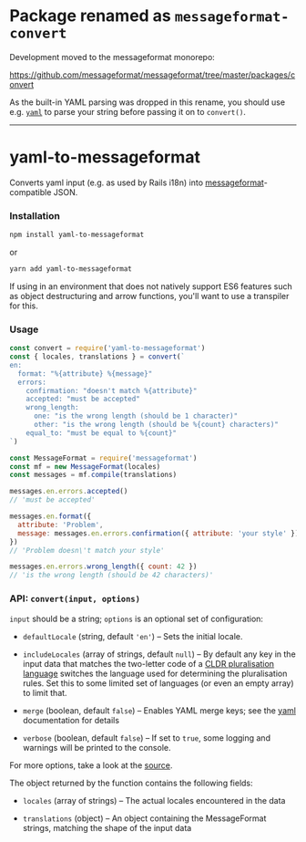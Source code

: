 # Package renamed as `messageformat-convert`

Development moved to the messageformat monorepo:

https://github.com/messageformat/messageformat/tree/master/packages/convert

As the built-in YAML parsing was dropped in this rename, you should use e.g.
[`yaml`](https://eemeli.org/yaml/) to parse your string before passing it on to
`convert()`.

---

# yaml-to-messageformat

Converts yaml input (e.g. as used by Rails i18n) into [messageformat]-compatible
JSON.

### Installation

```sh
npm install yaml-to-messageformat
```
or
```sh
yarn add yaml-to-messageformat
```

If using in an environment that does not natively support ES6 features such as
object destructuring and arrow functions, you'll want to use a transpiler for this.


### Usage

```js
const convert = require('yaml-to-messageformat')
const { locales, translations } = convert(`
en:
  format: "%{attribute} %{message}"
  errors:
    confirmation: "doesn't match %{attribute}"
    accepted: "must be accepted"
    wrong_length:
      one: "is the wrong length (should be 1 character)"
      other: "is the wrong length (should be %{count} characters)"
    equal_to: "must be equal to %{count}"
`)

const MessageFormat = require('messageformat')
const mf = new MessageFormat(locales)
const messages = mf.compile(translations)

messages.en.errors.accepted()
// 'must be accepted'

messages.en.format({
  attribute: 'Problem',
  message: messages.en.errors.confirmation({ attribute: 'your style' })
})
// 'Problem doesn\'t match your style'

messages.en.errors.wrong_length({ count: 42 })
// 'is the wrong length (should be 42 characters)'
```


### API: `convert(input, options)`

`input` should be a string; `options` is an optional set of configuration:

- `defaultLocale` (string, default `'en'`) – Sets the initial locale.

- `includeLocales` (array of strings, default `null`) – By default any key in the
  input data that matches the two-letter code of a [CLDR pluralisation language]
  switches the language used for determining the pluralisation rules. Set this to
  some limited set of languages (or even an empty array) to limit that.

- `merge` (boolean, default `false`) – Enables YAML merge keys; see the [yaml]
  documentation for details

- `verbose` (boolean, default `false`) – If set to `true`, some logging and
  warnings will be printed to the console.

For more options, take a look at the [source](./index.js).

The object returned by the function contains the following fields:

- `locales` (array of strings) – The actual locales encountered in the data

- `translations` (object) – An object containing the MessageFormat strings,
  matching the shape of the input data

[CLDR pluralisation language]: http://www.unicode.org/cldr/charts/latest/supplemental/language_plural_rules.html
[messageformat]: https://messageformat.github.io/
[yaml]: https://eemeli.org/yaml/#data-schemas
